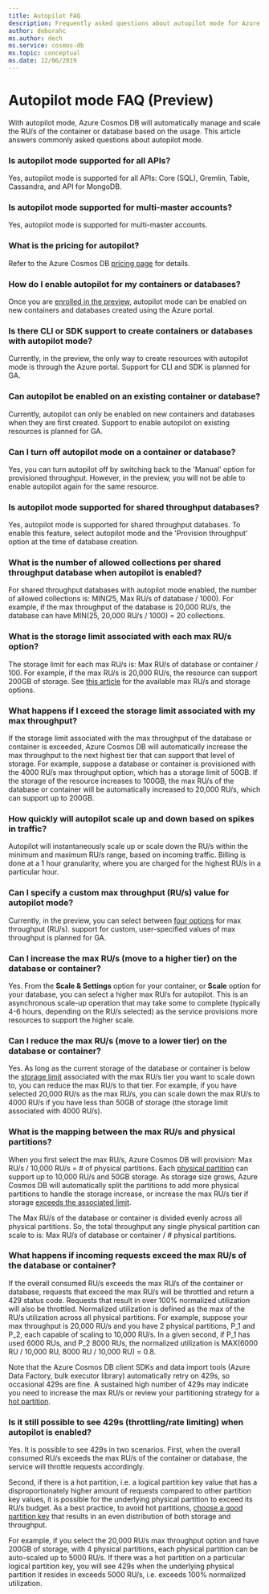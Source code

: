 ```yaml
---
title: Autopilot FAQ
description: Frequently asked questions about autopilot mode for Azure Cosmos DB databases and containers
author: deborahc
ms.author: dech
ms.service: cosmos-db
ms.topic: conceptual
ms.date: 12/06/2019
---
```


# Autopilot mode FAQ (Preview)
With autopilot mode, Azure Cosmos DB will automatically manage and scale the RU/s of the container or database based on the usage. This article answers commonly asked questions about autopilot mode. 

### Is autopilot mode supported for all APIs?
Yes, autopilot mode is supported for all APIs: Core (SQL), Gremlin, Table, Cassandra, and API for MongoDB.

### Is autopilot mode supported for multi-master accounts?
Yes, autopilot mode is supported for multi-master accounts.

### What is the pricing for autopilot?
Refer to the Azure Cosmos DB [pricing page](https://azure.microsoft.com/pricing/details/cosmos-db/) for details. 

### How do I enable autopilot for my containers or databases?
Once you are [enrolled in the preview](provision-throughput-autopilot.md#enable-autopilot), autopilot mode can be enabled on new containers and databases created using the Azure portal. 

### Is there CLI or SDK support to create containers or databases with autopilot mode?
Currently, in the preview, the only way to create resources with autopilot mode is through the Azure portal. Support for CLI and SDK is planned for GA.

### Can autopilot be enabled on an existing container or database?
Currently, autopilot can only be enabled on new containers and databases when they are first created. Support to enable autopilot on existing resources is planned for GA. 

### Can I turn off autopilot mode on a container or database?
Yes, you can turn autopilot off by switching back to the 'Manual' option for provisioned throughput. However, in the preview, you will not be able to enable autopilot again for the same resource. 

### Is autopilot mode supported for shared throughput databases?
Yes, autopilot mode is supported for shared throughput databases. To enable this feature, select autopilot mode and the 'Provision throughput' option at the time of database creation. 

### What is the number of allowed collections per shared throughput database when autopilot is enabled?
For shared throughput databases with autopilot mode enabled, the number of allowed collections is: MIN(25, Max RU/s of database / 1000). For example, if the max throughput of the database is 20,000 RU/s, the database can have MIN(25, 20,000 RU/s / 1000) = 20 collections. 


### What is the storage limit associated with each max RU/s option?  
The storage limit for each max RU/s is: Max RU/s of database or container / 100. For example, if the max RU/s is 20,000 RU/s, the resource can support 200GB of storage. 
See [this article](provision-throughput-autopilot.mdt#autopilot-limits) for the available max RU/s and storage options. 

### What happens if I exceed the storage limit associated with my max throughput?
If the storage limit associated with the max throughput of the database or container is exceeded, Azure Cosmos DB will automatically increase the max throughput to the next highest tier that can support that level of storage. For example, suppose a database or container is provisioned with the 4000 RU/s max throughput option, which has a storage limit of 50GB. If the storage of the resource increases to 100GB, the max RU/s of the database or container will be automatically increased to 20,000 RU/s, which can support up to 200GB. 

### How quickly will autopilot scale up and down based on spikes in traffic?
Autopilot will instantaneously scale up or scale down the RU/s within the minimum and maximum RU/s range, based on incoming traffic. Billing is done at a 1 hour granularity, where you are charged for the highest RU/s in a particular hour. 

### Can I specify a custom max throughput (RU/s) value for autopilot mode?
Currently, in the preview, you can select between [four options](provision-throughput-autopilot.mdt#autopilot-limits) for max throughput (RU/s). support for custom, user-specified values of max throughput is planned for GA.

### Can I increase the max RU/s (move to a higher tier) on the database or container? 
Yes. From the **Scale & Settings** option for your container, or **Scale** option for your database, you can select a higher max RU/s for autopilot. This is an asynchronous scale-up operation that may take some to complete (typically 4-6 hours, depending on the RU/s selected) as the service provisions more resources to support the higher scale. 

### Can I reduce the max RU/s (move to a lower tier) on the database or container?
Yes. As long as the current storage of the database or container is below the [storage limit](#what-is-the-storage-limit-associated-with-each-max-rus-option) associated with the max RU/s tier you want to scale down to, you can reduce the max RU/s to that tier. For example, if you have selected 20,000 RU/s as the max RU/s, you can scale down the max RU/s to 4000 RU/s if you have less than 50GB of storage (the storage limit associated with 4000 RU/s).

### What is the mapping between the max RU/s and physical partitions?
When you first select the max RU/s, Azure Cosmos DB will provision: Max RU/s / 10,000 RU/s = # of physical partitions. Each [physical partition](partition-data.md#physical-partitions) can support up to 10,000 RU/s and 50GB storage. As storage size grows, Azure Cosmos DB will automatically split the partitions to add more physical partitions to handle the storage increase, or increase the max RU/s tier if storage [exceeds the associated limit](#what-is-the-storage-limit-associated-with-each-max-rus-option). 

The Max RU/s of the database or container is divided evenly across all physical partitions. So, the total throughput any single physical partition can scale to is: Max RU/s of database or container / # physical partitions. 

### What happens if incoming requests exceed the max RU/s of the database or container?
If the overall consumed RU/s exceeds the max RU/s of the container or database, requests that exceed the max RU/s will be throttled and return a 429 status code. Requests that result in over 100% normalized utilization will also be throttled. Normalized utilization is defined as the max of the RU/s utilization across all physical partitions. For example, suppose your max throughput is 20,000 RU/s and you have 2 physical partitions, P_1 and P_2, each capable of scaling to 10,000 RU/s. In a given second, if P_1 has used 6000 RUs, and P_2 8000 RUs, the normalized utilization is MAX(6000 RU / 10,000 RU, 8000 RU / 10,000 RU) = 0.8.

Note that the Azure Cosmos DB client SDKs and data import tools (Azure Data Factory, bulk executor library) automatically retry on 429s, so occasional 429s are fine. A sustained high number of 429s may indicate you need to increase the max RU/s or review your partitioning strategy for a [hot partition](#is-it-still-possible-to-see-429s-rate-limiting-when-autopilot-is-enabled).

### Is it still possible to see 429s (throttling/rate limiting) when autopilot is enabled? 
Yes. It is possible to see 429s in two scenarios. First, when the overall consumed RU/s exceeds the max RU/s of the container or database, the service will throttle requests accordingly. 

Second, if there is a hot partition, i.e. a logical partition key value that has a disproportionately higher amount of requests compared to other partition key values, it is possible for the underlying physical partition to exceed its RU/s budget. As a best practice, to avoid hot partitions, [choose a good partition key](partitioning-overview.md#choose-partitionkey) that results in an even distribution of both storage and throughput. 

For example, if you select the 20,000 RU/s max throughput option and have 200GB of storage, with 4 physical partitions, each physical partition can be auto-scaled up to 5000 RU/s. If there was a hot partition on a particular logical partition key, you will see 429s when the underlying physical partition it resides in exceeds 5000 RU/s, i.e. exceeds 100% normalized utilization.